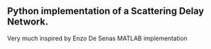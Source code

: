 ## Python implementation of a Scattering Delay Network.

Very much inspired by Enzo De Senas MATLAB implementation

